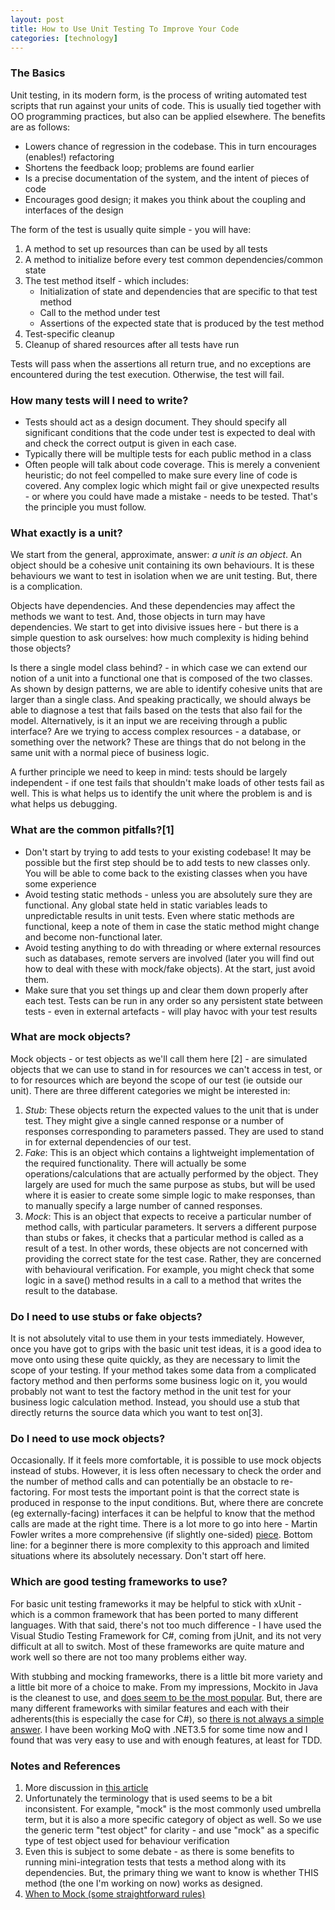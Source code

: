 ```yaml
---
layout: post
title: How to Use Unit Testing To Improve Your Code
categories: [technology] 
---
```

 
<h3>The Basics</h3>
 
Unit testing, in its modern form, is the process of writing automated test scripts that run against your units of code. This is usually tied together with OO programming practices, but also can be applied elsewhere. The benefits are as follows:
<ul>
	<li>Lowers chance of regression in the codebase. This in turn encourages (enables!) refactoring</li>
	<li>Shortens the feedback loop; problems are found earlier</li>
	<li>Is a precise documentation of the system, and the intent of pieces of code</li>
	<li>Encourages good design; it makes you think about the coupling and interfaces of the design</li>
</ul>

The form of the test is usually quite simple - you will have:
<ol>
	<li>A method to set up resources than can be used by all tests</li>
	<li>A method to initialize before every test common dependencies/common state</li>
	<li>The test method itself - which includes:
		<ul>
			<li>Initialization of state and dependencies that are specific to that test method</li>
			<li>Call to the method under test</li>
			<li>Assertions of the expected state that is produced by the test method</li>
		</ul>
	</li>
	<li>Test-specific cleanup</li>
	<li>Cleanup of shared resources after all tests have run</li>
</ol>
 
Tests will pass when the assertions all return true, and no exceptions are encountered during the test execution. Otherwise, the test will fail.

<!--more-->

<h3>How many tests will I need to write?</h3>
 
<ul>
	<li>Tests should act as a design document. They should specify all significant conditions that the code under test is expected to deal with and check the correct output is given in each case.</li>
	<li>Typically there will be multiple tests for each public method in a class</li>
	<li>Often people will talk about code coverage. This is merely a convenient heuristic; do not feel compelled to make sure every line of code is covered. Any complex logic which might fail or give unexpected results - or where you could have made a mistake - needs to be tested. That's the principle you must follow.</li>
</ul>
 
<h3>What exactly is a unit?</h3>
 
We start from the general, approximate, answer: <em>a unit is an object</em>. An object should be a cohesive unit containing its own behaviours. It is these behaviours we want to test in isolation when we are unit testing. But, there is a complication. 

Objects have dependencies. And these dependencies may affect the methods we want to test. And, those objects in turn may have dependencies. We start to get into divisive issues here - but there is a simple question to ask ourselves: how much complexity is hiding behind those objects? 

Is there a single model class behind? - in which case we can extend our notion of a unit into a functional one that is composed of the two classes. As shown by design patterns, we are able to identify cohesive units that are larger than a single class. And speaking practically, we should always be able to diagnose a test that fails based on the tests that also fail for the model. Alternatively, is it an input we are receiving through a public interface? Are we trying to access complex resources - a database, or something over the network? These are things that do not belong in the same unit with a normal piece of business logic. 

A further principle we need to keep in mind: tests should be largely independent - if one test fails that shouldn't make loads of other tests fail as well. This is what helps us to identify the unit where the problem is and is what helps us debugging. 
 
<h3>What are the common pitfalls?[1]</h3>
<ul>
<li>Don't start by trying to add tests to your existing codebase! It may be possible but the first step should be to add tests to new classes only. You will be able to come back to the existing classes when you have some experience</li>
<li>Avoid testing static methods - unless you are absolutely sure they are functional. Any global state held in static variables leads to unpredictable results in unit tests. Even where static methods are functional, keep a note of them in case the static method might change and become non-functional later. </li>
<li>Avoid testing anything to do with threading or where external resources such as databases, remote servers are involved (later you will find out how to deal with these with mock/fake objects). At the start, just avoid them.</li>
<li> Make sure that you set things up and clear them down properly after each test. Tests can be run in any order so any persistent state between tests - even in external artefacts - will play havoc with your test results</li>
</ul>
<h3>What are mock objects?</h3>

Mock objects - or test objects as we'll call them here [2] - are simulated objects that we can use to stand in for resources we can't access in test, or to for resources which are beyond the scope of our test (ie outside our unit). There are three different categories we might be interested in:
<ol>
<li><em>Stub</em>: These objects return the expected values to the unit that is under test. They might give a single canned response or a number of responses corresponding to parameters passed. They are used to stand in for external dependencies of our test.</li>
<li><em>Fake</em>: This is an object which contains a lightweight implementation of the required functionality. There will actually be some operations/calculations that are actually performed by the object. They largely are used for much the same purpose as stubs, but will be used where it is easier to create some simple logic to make responses, than to manually specify a large number of canned responses.</li>
<li><em>Mock</em>: This is an object that expects to receive a particular number of method calls, with particular parameters. It servers a different purpose than stubs or fakes, it checks that a particular method is called as a result of a test. In other words, these objects are not concerned with providing the correct state for the test case. Rather, they are concerned with behavioural verification. For example, you might check that some logic in a save() method results in a call to a method that writes the result to the database.</li>
</ol>
 
<h3>Do I need to use stubs or fake objects?</h3>
 
 It is not absolutely vital to use them in your tests immediately. However, once you have got to grips with the basic unit test ideas, it is a good idea to move onto using these quite quickly, as they are necessary to limit the scope of your testing. If your method takes some data from a complicated factory method and then performs some business logic on it, you would probably not want to test the factory method in the unit test for your business logic calculation method. Instead, you should use a stub that directly returns the source data which you want to test on[3]. 
 
<h3>Do I need to use mock objects?</h3>

Occasionally. If it feels more comfortable, it is possible to use mock objects instead of stubs. However, it is less often necessary to check the order and the number of method calls and can potentially be an obstacle to re-factoring. For most tests the important point is that the correct state is produced in response to the input conditions. But, where there are concrete (eg externally-facing) interfaces it can be helpful to know that the method calls are made at the right time. There is a lot more to go into here - Martin Fowler writes a more comprehensive (if slightly one-sided) <a href="http://martinfowler.com/articles/mocksArentStubs.html">piece</a>. Bottom line: for a beginner there is more complexity to this approach and limited situations where its absolutely necessary. Don't start off here.

<h3>Which are good testing frameworks to use?</h3>

For basic unit testing frameworks it may be helpful to stick with xUnit - which is a common framework that has been ported to many different languages. With that said, there's not too much difference - I have used the Visual Studio Testing Framework for C#, coming from jUnit, and its not very difficult at all to switch. Most of these frameworks are quite mature and work well so there are not too many problems either way. 

With stubbing and mocking frameworks, there is a little bit more variety and a little bit more of a choice to make. From my impressions, Mockito in Java is the cleanest to use, and <a href="http://stackoverflow.com/questions/22697/whats-the-best-mock-framework-for-java">does seem to be the most popular</a>. But, there are many different frameworks with similar features and each with their adherents(this is especially the case for C#), so <a href="http://stackoverflow.com/questions/642620/what-should-i-consider-when-choosing-a-mocking-framework-for-net">there is not always a simple answer</a>. I have been working MoQ with .NET3.5 for some time now and I found that was very easy to use and with enough features, at least for TDD.

<h3>Notes and References</h3>
<ol>
<li>More discussion in <a href="http://www.daedtech.com/introduction-to-unit-testing-part-3-unit-testing-sucks">this article</a></li>
<li>Unfortunately the terminology that is used seems to be a bit inconsistent. For example, "mock" is the most commonly used umbrella term, but it is also a more specific category of object as well. So we use the generic term "test object" for clarity - and use "mock" as a specific type of test object used for behaviour verification</li>
<li>Even this is subject to some debate - as there is some benefits to running mini-integration tests that tests a method along with its dependencies. But, the primary thing we want to know is whether THIS method (the one I'm working on now) works as designed.</li>
<li><a href="http://blog.8thlight.com/uncle-bob/2014/05/10/WhenToMock.html">When to Mock (some straightforward rules)</a></li>
</ol>
